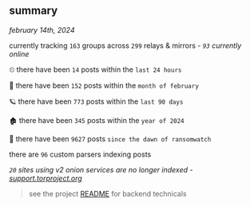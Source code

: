 
## summary
_february 14th, 2024_

currently tracking `163` groups across `299` relays & mirrors - _`93` currently online_

⏲ there have been `14` posts within the `last 24 hours`

🦈 there have been `152` posts within the `month of february`

🪐 there have been `773` posts within the `last 90 days`

🏚 there have been `345` posts within the `year of 2024`

🦕 there have been `9627` posts `since the dawn of ransomwatch`

there are `96` custom parsers indexing posts

_`20` sites using v2 onion services are no longer indexed - [support.torproject.org](https://support.torproject.org/onionservices/v2-deprecation/)_

> see the project [README](https://github.com/joshhighet/ransomwatch#ransomwatch--) for backend technicals
